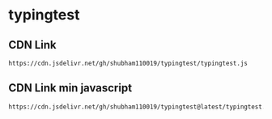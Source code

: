 # typingtest

## CDN Link
```
https://cdn.jsdelivr.net/gh/shubham110019/typingtest/typingtest.js
```

## CDN Link min javascript
```
https://cdn.jsdelivr.net/gh/shubham110019/typingtest@latest/typingtest.min.js
```
